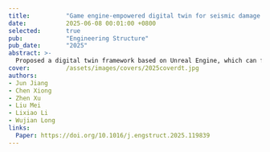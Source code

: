 ```yaml
---
title:          "Game engine-empowered digital twin for seismic damage simulation of buildings"
date:           2025-06-08 00:01:00 +0800
selected:       true
pub:            "Engineering Structure"
pub_date:       "2025"
abstract: >-
  Proposed a digital twin framework based on Unreal Engine, which can fusion multi-source heterogeneous data and algorithm for analysis, performing seismic simulation of buildings.
cover:          /assets/images/covers/2025coverdt.jpg
authors:
- Jun Jiang
- Chen Xiong
- Zhen Xu
- Liu Mei
- Lixiao Li
- Wujian Long
links:
  Paper: https://doi.org/10.1016/j.engstruct.2025.119839
---
```




